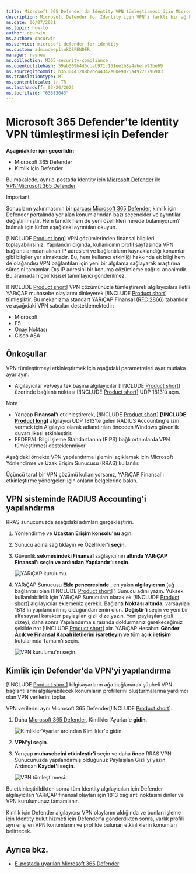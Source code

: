 ```yaml
---
title: Microsoft 365 Defender'da Identity VPN tümleştirmesi için Microsoft Defender
description: Microsoft Defender for Identity için VPN'i farklı bir ağ bağlantılarında tümleştirerek finansal bilgileri Microsoft 365 Defender
ms.date: 06/07/2021
ms.topic: how-to
author: dcurwin
ms.author: dacurwin
ms.service: microsoft-defender-for-identity
ms.custom: admindeeplinkDEFENDER
manager: raynew
ms.collection: M365-security-compliance
ms.openlocfilehash: 59ab309b4d5cbab971c161ee1b8a4abefe93be69
ms.sourcegitcommit: b3530441288b2bc44342e00e9025a49721796903
ms.translationtype: MT
ms.contentlocale: tr-TR
ms.lasthandoff: 03/20/2022
ms.locfileid: "63683043"
---
```

# <a name="defender-for-identity-vpn-integration-in-microsoft-365-defender"></a>Microsoft 365 Defender'te Identity VPN tümleştirmesi için Defender

**Aşağıdakiler için geçerlidir:**

- Microsoft 365 Defender
- Kimlik için Defender

Bu makalede, aynı e-postada Identity için [Microsoft Defender](/defender-for-identity) ile [VPN'Microsoft 365 Defender](/microsoft-365/security/defender/overview-security-center).

>[!IMPORTANT]
>Sonuçların yakınmasının bir <a href="https://go.microsoft.com/fwlink/p/?linkid=2077139" target="_blank">parçası Microsoft 365 Defender</a>, kimlik için Defender portalında yer alan konumlarından bazı seçenekler ve ayrıntılar değiştirilmiştir. Hem tanıdık hem de yeni özellikleri nerede bulamıyorum? bulmak için lütfen aşağıdaki ayrıntıları okuyun.

[!INCLUDE [Product long](includes/product-long.md)] VPN çözümlerinden finansal bilgileri toplayabilirsiniz. Yapılandırıldığında, kullanıcının profil sayfasında VPN bağlantılarından alınan IP adresleri ve bağlantıların kaynaklandığı konumlar gibi bilgiler yer almaktadır. Bu, hem kullanıcı etkinliği hakkında ek bilgi hem de olağandışı VPN bağlantıları için yeni bir algılama sağlayarak araştırma sürecini tamamlar. Dış IP adresini bir konuma çözümleme çağrısı anonimdir. Bu aramada hiçbir kişisel tanımlayıcı gönderilmez.

[!INCLUDE [Product short](includes/product-short.md)] VPN çözümünüzle tümleştirerek algılayıcılara iletili YARıÇAP muhasebe olaylarını dinleyerek [!INCLUDE [Product short](includes/product-short.md)] tümleşiktir. Bu mekanizma standart YARıÇAP Finansal ([RFC 2866](https://tools.ietf.org/html/rfc2866)) tabanlıdır ve aşağıdaki VPN satıcıları desteklemektedir:

- Microsoft
- F5
- Onay Noktası
- Cisco ASA

## <a name="prerequisites"></a>Önkoşullar

VPN tümleştirmeyi etkinleştirmek için aşağıdaki parametreleri ayar mutlaka ayarlayın:

- Algılayıcılar ve/veya tek başına algılayıcılar [!INCLUDE [Product short](includes/product-short.md)] üzerinde bağlantı noktası [!INCLUDE [Product short](includes/product-short.md)] UDP 1813'ü açın.

> [!NOTE]
>
> - Yarıçap **Finansal'ı** etkinleştirerek, [!INCLUDE [Product short](includes/product-short.md)] **[!INCLUDE [Product long](includes/product-long.md)]** algılayıcı UDP 1813'te gelen RADIUS Accounting'e izin vermek için Algılayıcı olarak adlandırılan önceden Windows güvenlik duvarı ilkesi etkinleştirir.
> - FEDERAL Bilgi İşleme Standartlarına (FIPS) bağlı ortamlarda VPN tümleştirmesi desteklenmiyor

Aşağıdaki örnekte VPN yapılandırma işlemini açıklamak için Microsoft Yönlendirme ve Uzak Erişim Sunucusu (RRAS) kullanılır.

Üçüncü taraf bir VPN çözümü kullanıyorsanız, YARıÇAP Finansal'ı etkinleştirme yönergeleri için onların belgelerine bakın.

## <a name="configure-radius-accounting-on-the-vpn-system"></a>VPN sisteminde RADIUS Accounting'i yapılandırma

RRAS sunucunuzda aşağıdaki adımları gerçekleştirin.

1. Yönlendirme ve **Uzaktan Erişim konsolu'nu** açın.
1. Sunucu adına sağ tıklayın ve Özellikler'i **seçin**.
1. Güvenlik **sekmesindeki Finansal** sağlayıcı'nın **altında YARıÇAP** **Finansal'ı seçin ve ardından** **Yapılandır'ı seçin**.

    ![YARıÇAP kurulumu.](../../media/defender-identity/radius-setup.png)

1. YARıÇAP Sunucusu **Ekle penceresinde** , en yakın **algılayıcının** (ağ bağlantısı olan [!INCLUDE [Product short](includes/product-short.md)] ) Sunucu adını yazın. Yüksek kullanılabilirlik için YARıÇAP Sunucuları olarak ek [!INCLUDE [Product short](includes/product-short.md)] algılayıcılar eklemeniz gerekir. Bağlantı **Noktası altında**, varsayılan 1813'in yapılandırılmış olduğundan emin olun. **Değiştir'i** seçin ve yeni bir alfasayısal karakter paylaşılan gizli dize yazın. Yeni paylaşılan gizli dizeyi, daha sonra Yapılandırma sırasında doldurmanız gerekeceğimiz şekilde not [!INCLUDE [Product short](includes/product-short.md)] alır. YARıÇAP Hesabını **Gönder Açık ve Finansal Kapalı iletilerini işaretleyin ve** tüm **açık iletişim** kutularında Tamam'ı seçin.

    ![VPN kurulumu'nı seçin.](../../media/defender-identity/vpn-set-accounting.png)

## <a name="configure-vpn-in-defender-for-identity"></a>Kimlik için Defender'da VPN'yi yapılandırma

[!INCLUDE [Product short](includes/product-short.md)] bilgisayarların ağa bağlanarak şüpheli VPN bağlantılarını algılayabilecek konumların profillerini oluşturmalarına yardımcı olan VPN verilerini toplar.

VPN verilerini aynı Microsoft 365 Defender[!INCLUDE [Product short](includes/product-short.md)]:

1. Daha <a href="https://go.microsoft.com/fwlink/p/?linkid=2077139" target="_blank">Microsoft 365 Defender</a>, Kimlikler'Ayarlar'e **gidin**.

    ![Kimlikler'Ayarlar ardından Kimlikler'e gidin.](../../media/defender-identity/settings-identities.png)

1. **VPN'yi seçin**.
1. Yarıçap **muhasebeini etkinleştir'i** seçin ve daha **önce** RRAS VPN Sunucunuzda yapılandırmış olduğunuz Paylaşılan Gizli'yi yazın. Ardından **Kaydet'i seçin**.

    ![VPN tümleştirmesi.](../../media/defender-identity/vpn-integration.png)

Bu etkinleştirildikten sonra tüm Identity algılayıcıları için Defender algılayıcıları YARıÇAP finansal olayları için 1813 bağlantı noktasını dinler ve VPN kurulumunuz tamamlanır.

Kimlik için Defender algılayıcısı VPN olaylarını aldığında ve bunları işleme için Identity bulut hizmeti için Defender'a gönderdikten sonra, varlık profili ayrı erişilen VPN konumlarını ve profilde bulunan etkinliklerin konumları belirtecek.

## <a name="see-also"></a>Ayrıca bkz.

- [E-postada uyarıları Microsoft 365 Defender](../defender/investigate-alerts.md)
